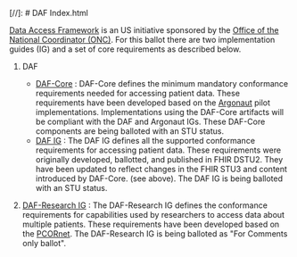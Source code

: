 [//]: # DAF Index.html

[Data Access Framework] is an US initiative sponsored by the  [Office of the National Coordinator (ONC)].  For this ballot there are two implementation guides (IG) and a set of core requirements as described below.

1. DAF
    -    [DAF-Core] : DAF-Core defines the minimum mandatory conformance requirements needed for accessing patient data.  These requirements have been developed based on the [Argonaut] pilot implementations. Implementations using the DAF-Core artifacts will be compliant with the DAF and Argonaut IGs. These DAF-Core components are being balloted with an STU status.
    -   [DAF IG] : The DAF IG defines all the supported conformance requirements for accessing patient data.  These requirements were originally developed, ballotted, and published in FHIR DSTU2.  They have been updated to reflect changes in the FHIR STU3 and content introduced by DAF-Core. (see above).  The DAF IG is being balloted with an STU status.
   
1. [DAF-Research IG] : The DAF-Research IG defines the conformance requirements for capabilities used by researchers to access data about multiple patients. These requirements have been developed based on the [PCORnet].  The DAF-Research IG is being balloted as "For Comments only ballot".




[DAF IG]: daf.html
[DAF-Core]: daf-core.html
[DAF-Research IG]: daf-research.html
[Office of the National Coordinator (ONC)]: http://www.healthit.gov/newsroom/about-onc 
[Data Access Framework]: http://wiki.siframework.org/Data+Access+Framework+Homepage
[PCORnet]: http://www.pcornet.org/
[Argonaut]: http://argonautwiki.hl7.org/index.php?title=Main_Page